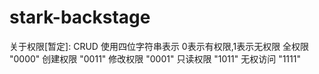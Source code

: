 # stark-backstage


关于权限[暂定]: CRUD   使用四位字符串表示  0表示有权限,1表示无权限
全权限   "0000"
创建权限 "0011"
修改权限 "0001"
只读权限 "1011"
无权访问 "1111"